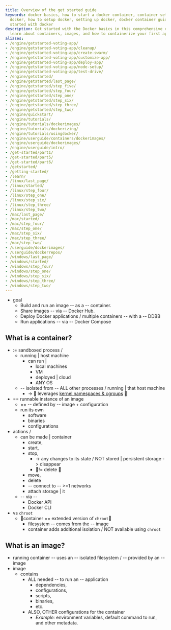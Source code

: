 ```yaml
---
title: Overview of the get started guide
keywords: docker basics, how to start a docker container, container settings, setup
  docker, how to setup docker, setting up docker, docker container guide, how to get
  started with docker
description: Get started with the Docker basics in this comprehensive overview, You'll
  learn about containers, images, and how to containerize your first application.
aliases:
- /engine/getstarted-voting-app/
- /engine/getstarted-voting-app/cleanup/
- /engine/getstarted-voting-app/create-swarm/
- /engine/getstarted-voting-app/customize-app/
- /engine/getstarted-voting-app/deploy-app/
- /engine/getstarted-voting-app/node-setup/
- /engine/getstarted-voting-app/test-drive/
- /engine/getstarted/
- /engine/getstarted/last_page/
- /engine/getstarted/step_five/
- /engine/getstarted/step_four/
- /engine/getstarted/step_one/
- /engine/getstarted/step_six/
- /engine/getstarted/step_three/
- /engine/getstarted/step_two/
- /engine/quickstart/
- /engine/tutorials/
- /engine/tutorials/dockerimages/
- /engine/tutorials/dockerizing/
- /engine/tutorials/usingdocker/
- /engine/userguide/containers/dockerimages/
- /engine/userguide/dockerimages/
- /engine/userguide/intro/
- /get-started/part1/
- /get-started/part5/
- /get-started/part6/
- /getstarted/
- /getting-started/
- /learn/
- /linux/last_page/
- /linux/started/
- /linux/step_four/
- /linux/step_one/
- /linux/step_six/
- /linux/step_three/
- /linux/step_two/
- /mac/last_page/
- /mac/started/
- /mac/step_four/
- /mac/step_one/
- /mac/step_six/
- /mac/step_three/
- /mac/step_two/
- /userguide/dockerimages/
- /userguide/dockerrepos/
- /windows/last_page/
- /windows/started/
- /windows/step_four/
- /windows/step_one/
- /windows/step_six/
- /windows/step_three/
- /windows/step_two/
---
```


* goal
  - Build and run an image -- as a -- container.
  - Share images -- via -- Docker Hub.
  - Deploy Docker applications / multiple containers -- with a -- DDBB
  - Run applications -- via -- Docker Compose

## What is a container?

* := sandboxed process / 
  * running | host machine
    * can run |
      * local machines
      * VM
      * deployed | cloud
      * ANY OS
  * -- isolated from -- ALL other processes / running | that host machine
    * -> 👀 leverages [kernel namespaces & cgroups](https://medium.com/@saschagrunert/demystifying-containers-part-i-kernel-space-2c53d6979504) 👀
* == runnable instance of an image
  * == -- defined by -- image + configuration
  * run its own
    * software
    * binaries
    * configurations
* actions / 
  * can be made | container
    * create,
    * start,
    * stop,
      * -> any changes to its state / NOT stored | persistent storage -> disappear
      * 👀!= delete 👀
    * move,
    * delete
    * -- connect to -- >=1 networks
    * attach storage | it
  * -- via --
    * Docker API
    * Docker CLI
* vs `chroot`
  * 👀container == extended version of `chroot`👀
    * filesystem -- comes from the -- image
    * container adds additional isolation / NOT available using `chroot`

## What is an image?

* running container -- uses an -- isolated filesystem / -- provided by an -- image
* image
  * contains
    * ALL needed -- to run an -- application
      * dependencies,
      * configurations,
      * scripts,
      * binaries,
      * etc. 
    * ALSO, OTHER configurations for the container
      * _Example:_ environment variables, default command to run, and other metadata.
